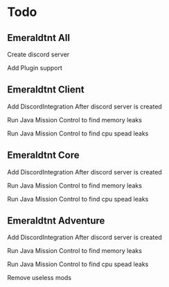 # Todo

## Emeraldtnt All

Create discord server

Add Plugin support

## Emeraldtnt Client

Add DiscordIntegration After discord server is created

Run Java Mission Control to find memory leaks

Run Java Mission Control to find cpu spead leaks

## Emeraldtnt Core

Add DiscordIntegration After discord server is created

Run Java Mission Control to find memory leaks

Run Java Mission Control to find cpu spead leaks

## Emeraldtnt Adventure

Add DiscordIntegration After discord server is created

Run Java Mission Control to find memory leaks

Run Java Mission Control to find cpu spead leaks

Remove useless mods
